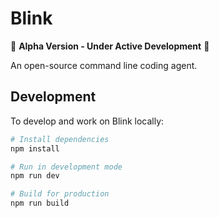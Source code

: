 # Blink

🚧 **Alpha Version - Under Active Development** 🚧

An open-source command line coding agent.

## Development

To develop and work on Blink locally:

```bash
# Install dependencies
npm install

# Run in development mode
npm run dev

# Build for production
npm run build
```
